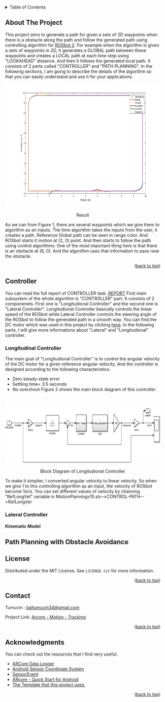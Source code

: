 <!-- Improved compatibility of back to top link: See: https://github.com/othneildrew/Best-README-Template/pull/73 -->
<a name="readme-top"></a>
<!--
*** Thanks for checking out the Best-README-Template. If you have a suggestion
*** that would make this better, please fork the repo and create a pull request
*** or simply open an issue with the tag "enhancement".
*** Don't forget to give the project a star!
*** Thanks again! Now go create something AMAZING! :D
-->


<!-- PROJECT SHIELDS -->
<!--
*** I'm using markdown "reference style" links for readability.
*** Reference links are enclosed in brackets [ ] instead of parentheses ( ).
*** See the bottom of this document for the declaration of the reference variables
*** for contributors-url, forks-url, etc. This is an optional, concise syntax you may use.
*** https://www.markdownguide.org/basic-syntax/#reference-style-links
-->
<!-- PROJECT LOGO -->

<!-- TABLE OF CONTENTS -->
<details>
  <summary>Table of Contents</summary>
  <ol>
    <li>
      <a href="#about-the-project">About The Project</a>
    </li>
    <li>
      <a href="#controller">Controller</a>
      <ul>
        <li><a href="#longitudinal-controller">Longitudinal Controller</a></li>
        <li><a href="#lateral-controller">Lateral Controller</a></li>
          <ul>
              <li><a href="#kinematic-model">Kinematic Model</a></li>
          </ul>
      </ul>
    </li>
    <li><a href="#path-planning-with-obstacle-avoidance">Path-Planning-with-Obstacle-Avoidance</a></li>
    <li><a href="#license">License</a></li>
    <li><a href="#contact">Contact</a></li>
    <li><a href="#acknowledgments">Acknowledgments</a></li>
  </ol>
</details>



<!-- ABOUT THE PROJECT -->
## About The Project
This project aims to generate a path for given a sets of 2D waypoints when there is a obstacle along the path and follow the generated path using controlling algorithm for [ROSbot 2](https://husarion.com/manuals/rosbot/). For example when the algorithm is given a sets of waypoints in 2D, it generates a GLOBAL path between these waypoints and creates a LOCAL path at each time step using "LOOKAHEAD" distance. And then it follows the generated local path. It consists of 2 parts called "CONTROLLER" and "PATH PLANNING". In the following sections, I am going to describe the details of the algorithm so that you can easily understand and use it for your applications.
<br />
<div align="center">
  <a href="https://github.com/Tumucin/Path-Planning-Controller-ROSbot-MATLAB">
    <img src="images/Figure1.png" alt="Logo" width="700" height="400">
  </a>
  <p align="center">
    Result
  </p>
</div>
As we can from Figure 1, there are several waypoints which we give them to algorithm as an inputs. The time algorithm takes the inputs from the user, it creates a path. Reference Global path can be seen in range color. And ROSbot starts it motion at (2, 0) point. And then starts to follow the path using control algorithms. One of the most important thing here is that there is an obstacle at (6, 0). And the algorithm uses that information to pass near the obstacle.

<p align="right">(<a href="#readme-top">back to top</a>)</p>

## Controller
You can read the full report of CONTROLLER task. [REPORT](https://drive.google.com/drive/u/1/folders/1hVpCoH-6AStXR6jbHeMdJpH4t_2Ol69Y)
First main subsystem of the whole algorithm is "CONTROLLER" part. It consists of 2 componenets. First one is "Longitudional Controller" and the second one is "Lateral Controller". Longitudional Controller basically controls the linear speed of the ROSbot while Lateral Controller controls the steering angle of the ROSbot to follow the generated path in a smooth way. You can find the DC motor which was used in this project by clicking [here](https://husarion.com/manuals/rosbot/). In the following parts, I will give more informations about "Lateral" and "Longitudional" controller.
### Longitudinal Controller
The main goal of "Longitudional Controller" is to control the angular velocity of the DC motor for a given reference angular velocity. And the controller is designed according to the following characteristics.
- Zero steady-state error
- Settling time= 3.5 seconds
- No overshoot
Figure 2 shows the main block diagram of this controller.
<br />
<div align="center">
  <a href="https://github.com/Tumucin/Path-Planning-Controller-ROSbot-MATLAB">
    <img src="images/Figure2.png" alt="Logo" width="700" height="200">
  </a>
  <p align="center">
    Block Diagram of Longitudional Controller
  </p>
</div>

To make it simplier, I converted angular velocity to linear velocity. So when we give 1 to this controlling algorithm as an input, the velocity of ROSbot become 1m/s. You can set different values of velocity by channing "RefLongVel" variable in MotionPlanningv15.slx-->CONTROL-PATH-->RefLongVel
### Lateral Controller
#### Kinematic Model
## Path Planning with Obstacle Avoidance

<!-- LICENSE -->
## License

Distributed under the MIT License. See `LICENSE.txt` for more information.

<p align="right">(<a href="#readme-top">back to top</a>)</p>

<!-- CONTACT -->
## Contact

Tumucin : baltumucin34@gmail.com

Project Link: [Arcore - Motion - Tracking](https://github.com/Tumucin/Arcore-Motion-Tracking)

<p align="right">(<a href="#readme-top">back to top</a>)</p>

<!-- ACKNOWLEDGMENTS -->
## Acknowledgments

You can check out the resources that I find very useful. 

* [ARCore Data Logger](https://github.com/PyojinKim/ARCore-Data-Logger)
* [Android Sensor Coordinate System](https://developer.android.com/guide/topics/sensors/sensors_overview#sensors-coords)
* [SensorEvent](https://developer.android.com/reference/android/hardware/SensorEvent)
* [ARcore - Quick Start for Android](https://developers.google.com/ar/develop/java/quickstart)
* [The Template that this project uses.](https://github.com/othneildrew/Best-README-Template)

<p align="right">(<a href="#readme-top">back to top</a>)</p>

<!-- MARKDOWN LINKS & IMAGES -->
<!-- https://www.markdownguide.org/basic-syntax/#reference-style-links -->
[product-screenshot]: images/screenshot.png
[Next.js]: https://img.shields.io/badge/next.js-000000?style=for-the-badge&logo=nextdotjs&logoColor=white
[Next-url]: https://nextjs.org/
[React.js]: https://img.shields.io/badge/React-20232A?style=for-the-badge&logo=react&logoColor=61DAFB
[React-url]: https://reactjs.org/
[Vue.js]: https://img.shields.io/badge/Vue.js-35495E?style=for-the-badge&logo=vuedotjs&logoColor=4FC08D
[Vue-url]: https://vuejs.org/
[Angular.io]: https://img.shields.io/badge/Angular-DD0031?style=for-the-badge&logo=angular&logoColor=white
[Angular-url]: https://angular.io/
[Svelte.dev]: https://img.shields.io/badge/Svelte-4A4A55?style=for-the-badge&logo=svelte&logoColor=FF3E00
[Svelte-url]: https://svelte.dev/
[Laravel.com]: https://img.shields.io/badge/Laravel-FF2D20?style=for-the-badge&logo=laravel&logoColor=white
[Laravel-url]: https://laravel.com
[Bootstrap.com]: https://img.shields.io/badge/Bootstrap-563D7C?style=for-the-badge&logo=bootstrap&logoColor=white
[Bootstrap-url]: https://getbootstrap.com
[JQuery.com]: https://img.shields.io/badge/jQuery-0769AD?style=for-the-badge&logo=jquery&logoColor=white
[JQuery-url]: https://jquery.com 
